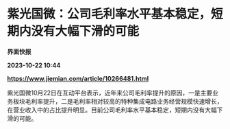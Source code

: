 # 紫光国微：公司毛利率水平基本稳定，短期内没有大幅下滑的可能
**界面快报**

**2023-10-22 10:44**

**https://www.jiemian.com/article/10266481.html**

紫光国微10月22日在互动平台表示，近年来公司毛利率提升的原因，一是主要业务板块毛利率提升，二是毛利率相对较高的特种集成电路业务经营规模快速增长，在营业收入中的占比提升明显。目前公司毛利率水平基本稳定，短期内没有大幅下滑的可能。